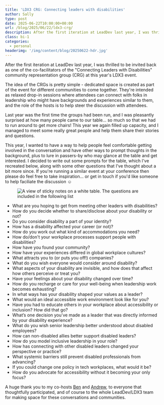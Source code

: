 ```yaml
---
title: 'LDX3 CRG: Connecting leaders with disabilities'
author: Sally
type: post
date: 2025-06-22T10:00:00+00:00
url: /blog/2025/06/22/ldx3-crg/
description: After the first iteration at LeadDev last year, I was thrilled to be invited back as one of the co-facilitators of the "Connecting Leaders with Disabilities" community representation group (CRG) at this year's LDX3 event.
class: bi-1
categories:
  - personal
headerimg: '/img/content/blog/20250622-hdr.jpg'
---
```


<p class="lede">After the first iteration at LeadDev last year, I was thrilled to be invited back as one of the co-facilitators of the "Connecting Leaders with Disabilities" community representation group (CRG) at this year's LDX3 event.</p>

The idea of the CRGs is pretty simple - dedicated space is created as part of the event for different communities to come together. They're intended as relaxed drop-in sessions where attendees can connect with folks in leadership who might have backgrounds and experiences similar to them, and the role of the hosts is to help steer the discussion with attendees. 

Last year was the first time the groups had been run, and I was pleasantly surprised at how many people came to our table... so much so that we had to run around to get more chairs! This year we again filled up capacity, and I managed to meet some really great people and help them share their stories and questions.

This year, I wanted to have a way to help people feel comfortable getting involved in the conversation and have other ways to prompt thoughts in the background, plus to lure in passers-by who may glance at the table and get interested. I decided to write out some prompts for the table, which I've recreated below, along with some other questions that I've thought about a bit more since. If you're running a similar event at your conference then please do feel free to take inspiration... or get in touch if you'd like someone to help faciliate the discussion ☺️

<div style="max-width:500px!important;">
<figure>
<img src="/img/content/blog/20250622-stickies.jpg" alt="A view of sticky notes on a white table. The questions are included in the following list" />
</figure>
</div>

* What are you hoping to get from meeting other leaders with disabilities? 
* How do you decide whether to share/disclose about your disability or not?
* Do you consider disability a part of your identity?
* How has a disability affected your career (or not)?
* How do you work out what kind of accommodations you need?
* How do/don't your workplace processes support people with disabilities?
* How have you found your community?
* How have your experiences differed in global workplace cultures?
* What attracts you to (or puts you off!) companies?
* What do you wish everyone would consider around disability?
* What aspects of your disability are invisible, and how does that affect how others perceive or treat you?
* Have your feelings about your disability changed over time?
* How do you recharge or care for your well-being when leadership work becomes exhausting?
* In what ways has your disability shaped your values as a leader?
* What would an ideal accessible work environment look like for you?
* Have you had to educate others in your workplace about accessibility or inclusion? How did that go?
* What’s one decision you've made as a leader that was directly informed by your disability experience?
* What do you wish senior leadership better understood about disabled employees?
* How can non-disabled allies better support disabled leaders?
* How do you model inclusive leadership in your role?
* How has connecting with other disabled leaders changed your perspective or practice?
* What systemic barriers still prevent disabled professionals from advancing?
* If you could change one policy in tech workplaces, what would it be?
* How do you advocate for accessibility without it becoming your only focus?


A huge thank you to my co-hosts [Ben](https://www.linkedin.com/in/bengamble7/) and [Andrew](https://www.linkedin.com/in/arhayward/), to everyone that thoughtfully participated, and of course to the whole LeadDev/LDX3 team for making space for these conversations and communities.